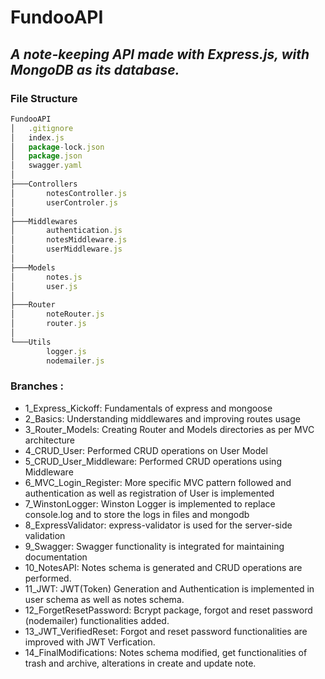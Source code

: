 # FundooAPI
## *A note-keeping API made with Express.js, with MongoDB as its database.*

### File Structure
```js
FundooAPI
│   .gitignore
│   index.js
│   package-lock.json
│   package.json
│   swagger.yaml
│
├───Controllers
│       notesController.js
│       userControler.js
│
├───Middlewares
│       authentication.js
│       notesMiddleware.js
│       userMiddleware.js
│
├───Models
│       notes.js
│       user.js
│
├───Router      
│       noteRouter.js
│       router.js
│
└───Utils
        logger.js
        nodemailer.js
```

### Branches :
* 1_Express_Kickoff: Fundamentals of express and mongoose
* 2_Basics: Understanding middlewares and improving routes usage
* 3_Router_Models: Creating Router and Models directories as per MVC architecture
* 4_CRUD_User: Performed CRUD operations on User Model
* 5_CRUD_User_Middleware: Performed CRUD operations using Middleware
* 6_MVC_Login_Register: More specific MVC pattern followed and authentication as well as registration of User is implemented
* 7_WinstonLogger: Winston Logger is implemented to replace console.log and to store the logs in files and mongodb
* 8_ExpressValidator: express-validator is used for the server-side validation
* 9_Swagger: Swagger functionality is integrated for maintaining documentation
* 10_NotesAPI: Notes schema is generated and CRUD operations are performed.
* 11_JWT: JWT(Token) Generation and Authentication is implemented in user schema as well as notes schema.
* 12_ForgetResetPassword: Bcrypt package, forgot and reset password (nodemailer) functionalities added.
* 13_JWT_VerifiedReset: Forgot and reset password functionalities are improved with JWT Verfication.
* 14_FinalModifications: Notes schema modified, get functionalities of trash and archive, alterations in create and update note.